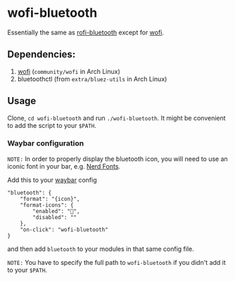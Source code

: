 # wofi-bluetooth

Essentially the same as [rofi-bluetooth](https://github.com/nickclyde/rofi-bluetooth) except for [wofi](https://hg.sr.ht/~scoopta/wofi).

## Dependencies:

1. [wofi](https://hg.sr.ht/~scoopta/wofi) (`community/wofi` in Arch Linux)
2. bluetoothctl (from `extra/bluez-utils` in Arch Linux)

## Usage

Clone, `cd wofi-bluetooth` and run `./wofi-bluetooth`. It might be convenient to add the script to your `$PATH`.

### Waybar configuration

`NOTE:` In order to properly display the bluetooth icon, you will need to use an iconic font in your bar, e.g. [Nerd Fonts](https://github.com/ryanoasis/nerd-fonts).

Add this to your [waybar](https://github.com/Alexays/Waybar) config
```
"bluetooth": {
    "format": "{icon}",
    "format-icons": {
        "enabled": "",
        "disabled": ""
    },
    "on-click": "wofi-bluetooth"
}
```
and then add `bluetooth` to your modules in that same config file.

`NOTE:` You have to specify the full path to `wofi-bluetooth` if you didn't add it to your `$PATH`.

